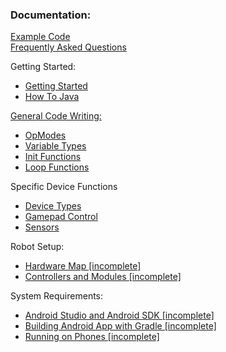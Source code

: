 

### Documentation:

[Example Code](https://github.com/MiltonStatic5060/5060-tutorials/wiki/Examples)  
[Frequently Asked Questions](https://github.com/MiltonStatic5060/5060-tutorials/wiki/FAQ)

Getting Started:
- [Getting Started](https://github.com/MiltonStatic5060/5060-tutorials/wiki/Getting-Started)
- [How To Java](https://github.com/MiltonStatic5060/5060-tutorials/wiki/How-To-Java)

[General Code Writing:](https://github.com/MiltonStatic5060/5060-tutorials/wiki/Writing-Code)
- [OpModes](https://github.com/MiltonStatic5060/5060-tutorials/wiki/Writing-Code#opmodes)  
- [Variable Types](https://github.com/MiltonStatic5060/5060-tutorials/wiki/Writing-Code#variable-types)  
- [Init Functions](https://github.com/MiltonStatic5060/5060-tutorials/wiki/Writing-Code#init-functions)  
- [Loop Functions](https://github.com/MiltonStatic5060/5060-tutorials/wiki/Writing-Code#loop-functions)  

Specific Device Functions
- [Device Types](https://github.com/MiltonStatic5060/5060-tutorials/wiki/Device-Types)
- [Gamepad Control](https://github.com/MiltonStatic5060/5060-tutorials/wiki/Gamepads)  
- [Sensors](https://github.com/MiltonStatic5060/5060-tutorials/wiki/Sensors)

Robot Setup:
- [Hardware Map [incomplete]]()
- [Controllers and Modules [incomplete]]()

System Requirements:
- [Android Studio and Android SDK [incomplete]]()
- [Building Android App with Gradle [incomplete]]()
- [Running on Phones [incomplete]]()
